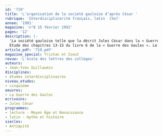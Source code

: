 ```yaml
---
id: '719'
title: 'L’organisation de la société gauloise d’après César '
rubrique: 'Interdisciplinarité français, latin  [5e]'
annee: '1991'
magazine: 'n°8 15 février 1992'
pages: '12'
description: |-
  'La société gauloise telle que la décrit Jules César dans la « Guerre des Gaules » comporte nombre de similitudes avec la société médiévale de « Tristan et Iseut ».
  Étude des chapitres 13-15 du livre 6 de la « Guerre des Gaules ». Le passage est reproduit en latin et en français à la fin de l’article.'
article_pdf: '719.pdf'
magazine_special: Tristan et Iseut
revue: 'L’école des lettres des collèges'
auteurs:
- Jean-Yves Guillaumin
disciplines:
- études interdisciplinaires
niveau_etudes:
- cinquième
oeuvres:
- La Guerre des Gaules
ecrivains:
- Jules César
programmes:
- lecture - Moyen Âge et Renaissance
- latin - mythe et histoire
siecles:
- Antiquité
---
```

